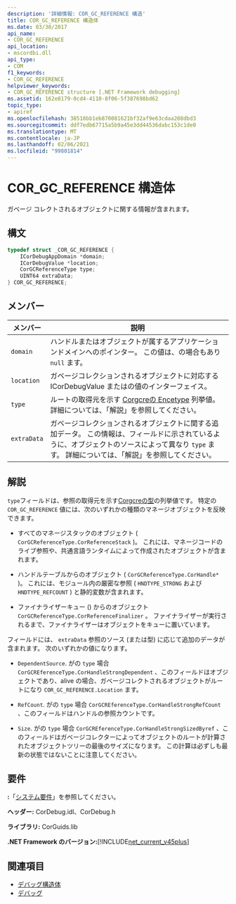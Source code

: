 ```yaml
---
description: '詳細情報: COR_GC_REFERENCE 構造'
title: COR_GC_REFERENCE 構造体
ms.date: 03/30/2017
api_name:
- COR_GC_REFERENCE
api_location:
- mscordbi.dll
api_type:
- COM
f1_keywords:
- COR_GC_REFERENCE
helpviewer_keywords:
- COR_GC_REFERENCE structure [.NET Framework debugging]
ms.assetid: 162e8179-0cd4-4110-8f06-5f387698bd62
topic_type:
- apiref
ms.openlocfilehash: 38518bb1eb870081621bf32af9e63cdaa208dbd3
ms.sourcegitcommit: ddf7edb67715a5b9a45e3dd44536dabc153c1de0
ms.translationtype: MT
ms.contentlocale: ja-JP
ms.lasthandoff: 02/06/2021
ms.locfileid: "99801814"
---
```

# <a name="cor_gc_reference-structure"></a>COR_GC_REFERENCE 構造体

ガベージ コレクトされるオブジェクトに関する情報が含まれます。  
  
## <a name="syntax"></a>構文  
  
```cpp  
typedef struct _COR_GC_REFERENCE {  
    ICorDebugAppDomain *domain;
    ICorDebugValue *location;  
    CorGCReferenceType type;  
    UINT64 extraData;  
} COR_GC_REFERENCE;  
```  
  
## <a name="members"></a>メンバー  
  
|メンバー|説明|  
|------------|-----------------|  
|`domain`|ハンドルまたはオブジェクトが属するアプリケーションドメインへのポインター。 この値は、の場合もあり `null` ます。|  
|`location`|ガベージコレクションされるオブジェクトに対応する ICorDebugValue またはの値のインターフェイス。|  
|`type`|ルートの取得元を示す [Corgcreの Encetype](corgcreferencetype-enumeration.md) 列挙値。 詳細については、「解説」を参照してください。|  
|`extraData`|ガベージコレクションされるオブジェクトに関する追加データ。 この情報は、フィールドに示されているように、オブジェクトのソースによって異なり `type` ます。 詳細については、「解説」を参照してください。|  
  
## <a name="remarks"></a>解説  

 `type`フィールドは、参照の取得元を示す[Corgcreの型](corgcreferencetype-enumeration.md)の列挙値です。 特定の `COR_GC_REFERENCE` 値には、次のいずれかの種類のマネージオブジェクトを反映できます。  
  
- すべてのマネージスタックのオブジェクト ( `CorGCReferenceType.CorReferenceStack` )。 これには、マネージコードのライブ参照や、共通言語ランタイムによって作成されたオブジェクトが含まれます。  
  
- ハンドルテーブルからのオブジェクト ( `CorGCReferenceType.CorHandle*` )。 これには、モジュール内の厳密な参照 ( `HNDTYPE_STRONG` および `HNDTYPE_REFCOUNT` ) と静的変数が含まれます。  
  
- ファイナライザーキュー () からのオブジェクト `CorGCReferenceType.CorReferenceFinalizer` 。 ファイナライザーが実行されるまで、ファイナライザーはオブジェクトをキューに置いています。  
  
 フィールドには、 `extraData` 参照のソース (または型) に応じて追加のデータが含まれます。 次のいずれかの値になります。  
  
- `DependentSource`. がの `type` 場合 `CorGCREferenceType.CorHandleStrongDependent` 、このフィールドはオブジェクトであり、alive の場合、ガベージコレクトされるオブジェクトがルートになり `COR_GC_REFERENCE.Location` ます。  
  
- `RefCount`. がの `type` 場合 `CorGCREferenceType.CorHandleStrongRefCount` 、このフィールドはハンドルの参照カウントです。  
  
- `Size`. がの `type` 場合 `CorGCREferenceType.CorHandleStrongSizedByref` 、このフィールドはガベージコレクターによってオブジェクトのルートが計算されたオブジェクトツリーの最後のサイズになります。 この計算は必ずしも最新の状態ではないことに注意してください。  
  
## <a name="requirements"></a>要件  

 **:**「[システム要件](../../get-started/system-requirements.md)」を参照してください。  
  
 **ヘッダー:** CorDebug.idl、CorDebug.h  
  
 **ライブラリ:** CorGuids.lib  
  
 **.NET Framework のバージョン:**[!INCLUDE[net_current_v45plus](../../../../includes/net-current-v45plus-md.md)]  
  
## <a name="see-also"></a>関連項目

- [デバッグ構造体](debugging-structures.md)
- [デバッグ](index.md)
